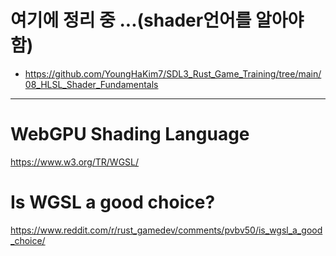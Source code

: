 # 여기에 정리 중 ...(shader언어를 알아야함)
- https://github.com/YoungHaKim7/SDL3_Rust_Game_Training/tree/main/08_HLSL_Shader_Fundamentals

<hr />

# WebGPU Shading Language

https://www.w3.org/TR/WGSL/

# Is WGSL a good choice? 

https://www.reddit.com/r/rust_gamedev/comments/pvbv50/is_wgsl_a_good_choice/
